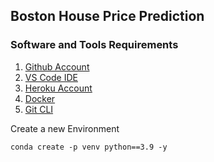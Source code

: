 ## Boston House Price Prediction

### Software and Tools Requirements

1. [Github Account](https://github.com/)
2. [VS Code IDE](https://code.visualstudio.com/)
3. [Heroku Account](https://www.heroku.com/)
4. [Docker](https://www.docker.com/)
5. [Git CLI](https://git-scm.com/)

Create a new Environment

```
conda create -p venv python==3.9 -y
```